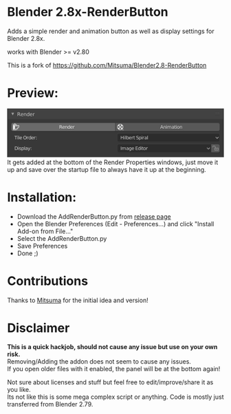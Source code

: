 # Blender 2.8x-RenderButton
Adds a simple render and animation button as well as display settings for Blender 2.8x.

works with Blender >= v2.80

This is a fork of https://github.com/Mitsuma/Blender2.8-RenderButton
# Preview:
![](img/panel.png)
It gets added at the bottom of the Render Properties windows, just move it up and save over the startup file to always have it up at the beginning.

# Installation:
- Download the AddRenderButton.py from [release page](https://github.com/zocker-160/Blender2.8-RenderButton/releases)
- Open the Blender Preferences (Edit - Preferences...) and click "Install Add-on from File..."
- Select the AddRenderButton.py
- Save Preferences
- Done ;)

# Contributions
Thanks to [Mitsuma](https://github.com/Mitsuma) for the initial idea and version!

# Disclaimer
**This is a quick hackjob, should not cause any issue but use on your own risk.**  
Removing/Adding the addon does not seem to cause any issues.  
If you open older files with it enabled, the panel will be at the bottom again!  

Not sure about licenses and stuff but feel free to edit/improve/share it as you like.  
Its not like this is some mega complex script or anything.
Code is mostly just transferred from Blender 2.79.
